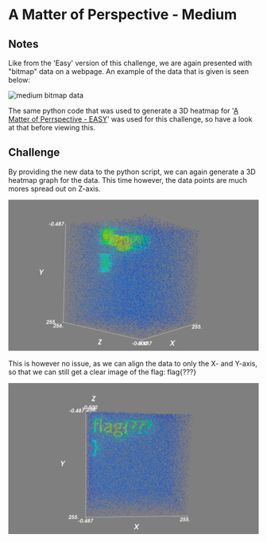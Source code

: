 # A Matter of Perspective - Medium

## Notes
Like from the 'Easy' version of this challenge, we are again presented with "bitmap" data on a webpage. An example of the data that is given is seen below:

![medium bitmap data](bitmap_data_medium.bmp)

The same python code that was used to generate a 3D heatmap for '[A Matter of Perrspective - EASY](../A-Matter-of-Perspective_Easy/README.md)' was used for this challenge, so have a look at that before viewing this.

## Challenge
By providing the new data to the python script, we can again generate a 3D heatmap graph for the data. This time however, the data points are much mores spread out on Z-axis.

![3d heatmap scewed](graph_snapshot_medium.png)

This is however no issue, as we can align the data to only the X- and Y-axis, so that we can still get a clear image of the flag: flag{???}

![3d heatmap scewed](graph_snapshot_medium_aligned.png)
